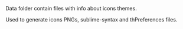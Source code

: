Data folder contain files with info about icons themes.  

Used to generate icons PNGs, sublime-syntax and thPreferences files.  
